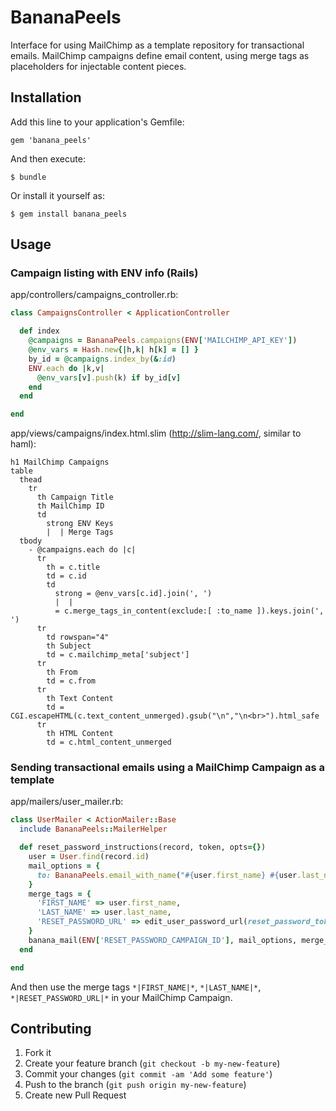 # BananaPeels

Interface for using MailChimp as a template repository for transactional emails. MailChimp campaigns define email content, using merge tags as placeholders for injectable content pieces.

## Installation

Add this line to your application's Gemfile:

    gem 'banana_peels'

And then execute:

    $ bundle

Or install it yourself as:

    $ gem install banana_peels

## Usage

### Campaign listing with ENV info (Rails)

app/controllers/campaigns_controller.rb:

```ruby
class CampaignsController < ApplicationController

  def index
    @campaigns = BananaPeels.campaigns(ENV['MAILCHIMP_API_KEY'])
    @env_vars = Hash.new{|h,k| h[k] = [] }
    by_id = @campaigns.index_by(&:id)
    ENV.each do |k,v|
      @env_vars[v].push(k) if by_id[v]
    end
  end

end

```

app/views/campaigns/index.html.slim (http://slim-lang.com/, similar to haml):
```slim
h1 MailChimp Campaigns
table
  thead
    tr
      th Campaign Title
      th MailChimp ID
      td
        strong ENV Keys
        |  | Merge Tags
  tbody
    - @campaigns.each do |c|
      tr
        th = c.title
        td = c.id
        td
          strong = @env_vars[c.id].join(', ')
          |  |
          = c.merge_tags_in_content(exclude:[ :to_name ]).keys.join(', ')
      tr
        td rowspan="4"
        th Subject
        td = c.mailchimp_meta['subject']
      tr
        th From
        td = c.from
      tr
        th Text Content
        td = CGI.escapeHTML(c.text_content_unmerged).gsub("\n","\n<br>").html_safe
      tr
        th HTML Content
        td = c.html_content_unmerged
```

### Sending transactional emails using a MailChimp Campaign as a template

app/mailers/user_mailer.rb:
```ruby
class UserMailer < ActionMailer::Base
  include BananaPeels::MailerHelper

  def reset_password_instructions(record, token, opts={})
    user = User.find(record.id)
    mail_options = {
      to: BananaPeels.email_with_name("#{user.first_name} #{user.last_name}", user.email),
    }
    merge_tags = {
      'FIRST_NAME' => user.first_name,
      'LAST_NAME' => user.last_name,
      'RESET_PASSWORD_URL' => edit_user_password_url(reset_password_token: token),
    }
    banana_mail(ENV['RESET_PASSWORD_CAMPAIGN_ID'], mail_options, merge_tags, ENV['MAILCHIMP_API_KEY'])
  end

end
```

And then use the merge tags `*|FIRST_NAME|*`, `*|LAST_NAME|*`, `*|RESET_PASSWORD_URL|*` in your MailChimp Campaign.


## Contributing

1. Fork it
2. Create your feature branch (`git checkout -b my-new-feature`)
3. Commit your changes (`git commit -am 'Add some feature'`)
4. Push to the branch (`git push origin my-new-feature`)
5. Create new Pull Request
